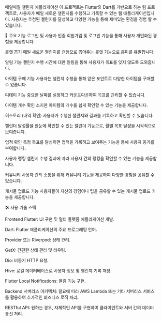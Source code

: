 매일매일 챌린지 애플리케이션 
이 프로젝트는 Flutter와 Dart를 기반으로 하는 팀 프로젝트로, 사용자가 매일 새로운 챌린지를 수행하고 기록할 수 있는 웹 애플리케이션입니다. 사용자는 추첨된 챌린지를 달성하고 다양한 기능을 통해 재미있는 환경을 경험 할 수 있습니다.

📝 주요 기능
로그인 및 사용자 인증
회원가입 및 로그인 기능을 통해 사용자 개인화된 경험을 제공합니다.

룰렛 뽑기
매일 새로운 챌린지를 랜덤으로 뽑아주는 룰렛 기능으로 흥미를 유발합니다.

알림 기능
챌린지 수행 시간에 대한 알림을 통해 사용자가 목표를 잊지 않도록 도와줍니다.

아이템 구매 기능
사용자는 챌린지 수행을 통해 얻은 포인트로 다양한 아이템을 구매할 수 있습니다.

디데이 기능
중요한 날짜를 설정하고 카운트다운하여 목표를 관리할 수 있습니다.

아이템 개수 확인
소지한 아이템의 개수를 쉽게 확인할 수 있는 기능을 제공합니다.

히스토리 (내역 확인)
사용자가 수행한 챌린지와 결과를 기록하고 확인할 수 있습니다.

캘린더
달성률을 한눈에 확인할 수 있는 캘린더 기능으로, 월별 목표 달성을 시각적으로 보여줍니다.

업적 확인
특정 목표를 달성하면 업적을 기록하고 보여주는 기능을 통해 사용자 동기를 부여합니다.

사용자 랭킹
챌린지 수행 결과에 따라 사용자 간의 랭킹을 확인할 수 있는 기능을 제공합니다.

커뮤니티
사용자 간의 소통을 위해 커뮤니티 기능을 제공하여 다양한 경험을 공유할 수 있습니다.

게시물 업로드 기능
사용자들이 자신의 경험이나 팁을 공유할 수 있는 게시물 업로드 기능을 제공합니다.

🛠 사용 기술 스택

Frontend
Flutter: UI 구현 및 멀티 플랫폼 애플리케이션 개발.

Dart: Flutter 애플리케이션의 주요 프로그래밍 언어.

Provider 또는 Riverpod: 상태 관리.

GetX: 간편한 상태 관리 및 라우팅.

Dio: 비동기 HTTP 요청.

Hive: 로컬 데이터베이스로 사용자 정보 및 챌린지 기록 저장.

Flutter Local Notifications: 알림 기능 구현.


Backend
서버리스 아키텍처: 필요에 따라 AWS Lambda 또는 기타 서버리스 서비스를 활용하여 추가적인 비즈니스 로직 처리.

RESTful API: 원하는 경우, 자체적인 API를 구현하여 클라이언트와 서버 간의 데이터 통신 처리.
